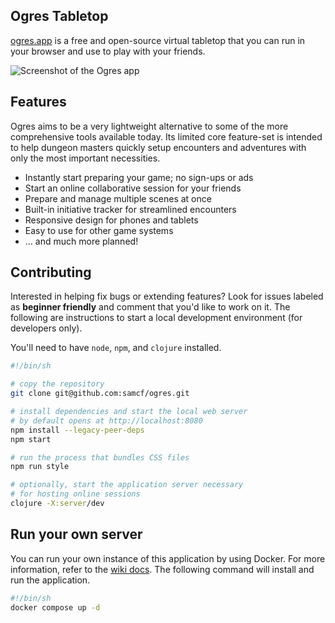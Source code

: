 ## Ogres Tabletop

[ogres.app](https://ogres.app) is a free and open-source virtual tabletop that you can run in your browser and use to play with your friends.

![Screenshot of the Ogres app](site/web/media/ogres-media-collection.webp)

## Features

Ogres aims to be a very lightweight alternative to some of the more comprehensive tools available today. Its limited core feature-set is intended to help dungeon masters quickly setup encounters and adventures with only the most important necessities.

- Instantly start preparing your game; no sign-ups or ads
- Start an online collaborative session for your friends
- Prepare and manage multiple scenes at once
- Built-in initiative tracker for streamlined encounters
- Responsive design for phones and tablets
- Easy to use for other game systems
- ... and much more planned!

## Contributing

Interested in helping fix bugs or extending features? Look for issues labeled as **beginner friendly** and comment that you'd like to work on it. The following are instructions to start a local development environment (for developers only).

You'll need to have `node`, `npm`, and `clojure` installed.

```sh
#!/bin/sh

# copy the repository
git clone git@github.com:samcf/ogres.git

# install dependencies and start the local web server
# by default opens at http://localhost:8080
npm install --legacy-peer-deps
npm start

# run the process that bundles CSS files
npm run style

# optionally, start the application server necessary
# for hosting online sessions
clojure -X:server/dev
```

## Run your own server

You can run your own instance of this application by using Docker. For more information, refer to the [wiki docs](https://github.com/samcf/ogres/wiki/Docker-Usage). The following command will install and run the application.

```sh
#!/bin/sh
docker compose up -d
```
